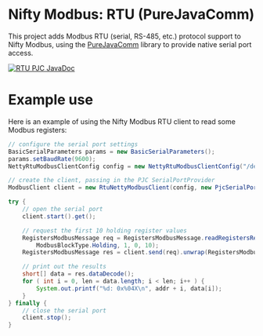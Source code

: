 # Nifty Modbus: RTU (PureJavaComm)

This project adds Modbus RTU (serial, RS-485, etc.) protocol support to Nifty Modbus, using the
[PureJavaComm][pjc] library to provide native serial port access.

[![RTU PJC JavaDoc](https://javadoc.io/badge2/net.solarnetwork.common/nifty-modbus-rtu-pjc/JavaDoc%20RTU%20PureJavaComm.svg)](https://javadoc.io/doc/net.solarnetwork.common/nifty-modbus-rtu-pjc)

# Example use

Here is an example of using the Nifty Modbus RTU client to read some Modbus registers:

```java
// configure the serial port settings
BasicSerialParameters params = new BasicSerialParameters();
params.setBaudRate(9600);
NettyRtuModbusClientConfig config = new NettyRtuModbusClientConfig("/dev/ttyUSB0", params);

// create the client, passing in the PJC SerialPortProvider
ModbusClient client = new RtuNettyModbusClient(config, new PjcSerialPortProvider());

try {
	// open the serial port
	client.start().get();

	// request the first 10 holding register values
	RegistersModbusMessage req = RegistersModbusMessage.readRegistersRequest(
		ModbusBlockType.Holding, 1, 0, 10);
	RegistersModbusMessage res = client.send(req).unwrap(RegistersModbusMessage.class);

	// print out the results
	short[] data = res.dataDecode();
	for ( int i = 0, len = data.length; i < len; i++ ) {
		System.out.printf("%d: 0x%04X\n", addr + i, data[i]);
	}
} finally {
	// close the serial port
	client.stop();
}

```

[pjc]: https://github.com/nyholku/purejavacomm/
